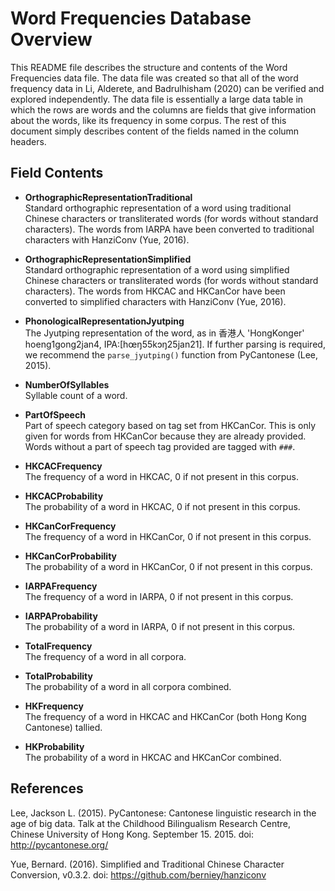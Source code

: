 # Word Frequencies Database Overview
This README file describes the structure and contents of the Word Frequencies data file. The data file was created so that all of the word frequency data in Li, Alderete, and Badrulhisham (2020) can be verified and explored independently. The data file is essentially a large data table in which the rows are words and the columns are fields that give information about the words, like its frequency in some corpus. The rest of this document simply describes content of the fields named in the column headers.
## Field Contents
- **OrthographicRepresentationTraditional**  
Standard orthographic representation of a word using traditional Chinese characters or transliterated words (for words without standard characters). The words from IARPA have been converted to traditional characters with HanziConv (Yue, 2016).

- **OrthographicRepresentationSimplified**  
Standard orthographic representation of a word using simplified Chinese characters or transliterated words (for words without standard characters). The words from HKCAC and HKCanCor have been converted to simplified characters with HanziConv (Yue, 2016).

- **PhonologicalRepresentationJyutping**  
The Jyutping representation of the word, as in 香港人 'HongKonger' hoeng1gong2jan4, IPA:\[hœŋ55kɔŋ25jan21\]. If further parsing is required, we recommend the `parse_jyutping()` function from PyCantonese (Lee, 2015).

- **NumberOfSyllables**  
Syllable count of a word.

- **PartOfSpeech**  
Part of speech category based on tag set from HKCanCor. This is only given for words from HKCanCor because they are already provided. Words without a part of speech tag provided are tagged with `###`.

- **HKCACFrequency**  
The frequency of a word in HKCAC, 0 if not present in this corpus.

- **HKCACProbability**  
The probability of a word in HKCAC, 0 if not present in this corpus.

- **HKCanCorFrequency**  
The frequency of a word in HKCanCor, 0 if not present in this corpus.

- **HKCanCorProbability**  
The probability of a word in HKCanCor, 0 if not present in this corpus.

- **IARPAFrequency**  
The frequency of a word in IARPA, 0 if not present in this corpus.

- **IARPAProbability**  
The probability of a word in IARPA, 0 if not present in this corpus.

- **TotalFrequency**  
The frequency of a word in all corpora.

- **TotalProbability**  
The probability of a word in all corpora combined.

- **HKFrequency**  
The frequency of a word in HKCAC and HKCanCor (both Hong Kong Cantonese) tallied.

- **HKProbability**  
The probability of a word in HKCAC and HKCanCor combined.
## References
Lee, Jackson L. (2015). PyCantonese: Cantonese linguistic research in the age of big data. Talk at the Childhood Bilingualism Research Centre, Chinese University of Hong Kong. September 15. 2015. doi: http://pycantonese.org/

Yue, Bernard. (2016). Simplified and Traditional Chinese Character Conversion, v0.3.2. doi: https://github.com/berniey/hanziconv
